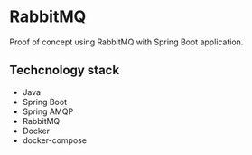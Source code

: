 # RabbitMQ
Proof of concept using RabbitMQ with Spring Boot application.

## Techcnology stack
- Java
- Spring Boot
- Spring AMQP
- RabbitMQ
- Docker
- docker-compose
